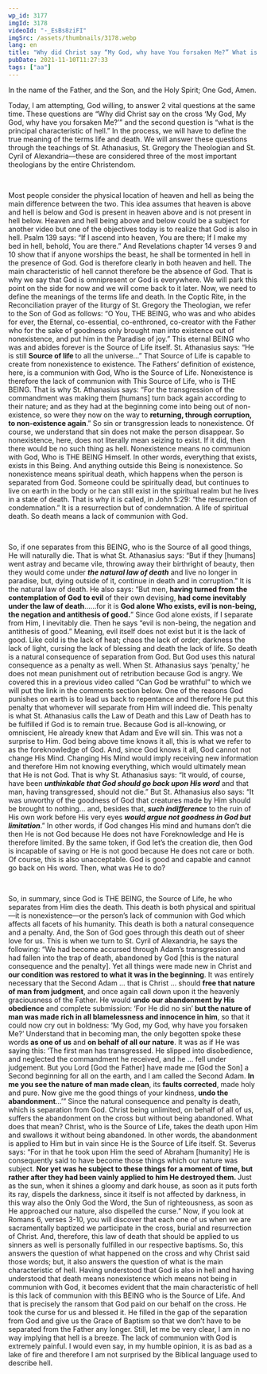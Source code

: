 ```yaml
---
wp_id: 3177
imgId: 3178
videoId: "-_EsBs8ziFI"
imgSrc: /assets/thumbnails/3178.webp
lang: en
title: "Why did Christ say “My God, why have You forsaken Me?” What is hell?(revisited)by Fr. Gabriel Wissa"
pubDate: 2021-11-10T11:27:33
tags: ["aa"]
---
```


<p>In the name of the Father, and the Son, and the Holy Spirit; One God, Amen.</p>
<p><span data-contrast="auto">Today, I am attempting, God willing, to answer 2 vital questions at the same time. These questions are “Why did Christ say on the cross ‘My God, My God, why have you forsaken Me?’” and the second question is “what is the principal characteristic of hell.” In the process, we will have to define the true meaning of the terms life and death. We will answer these questions through the teachings of St. Athanasius, St. Gregory the Theologian and St. Cyril of Alexandria—these are considered three of the most important theologians by the entire Christendom.</span><span data-ccp-props="{&quot;201341983&quot;:0,&quot;335559739&quot;:200,&quot;335559740&quot;:276}"> </span></p>
<p><span data-ccp-props="{&quot;201341983&quot;:0,&quot;335559739&quot;:200,&quot;335559740&quot;:276}"> </span></p>
<p><span data-contrast="auto">Most people consider the physical location of heaven and hell as being the main difference between the two. This idea assumes that heaven is above and hell is below and God is present in heaven above and is not present in hell below. Heaven and hell being above and below could be a subject for another video but one of the objectives today is to realize that God is also in hell. Psalm 139 says: “</span><span data-contrast="auto">If I ascend into heaven, You are there; If I make my bed in hell, behold, You are there.” And Revelations chapter 14 verses 9 and 10 show that if anyone worships the beast, he shall be tormented in hell in the presence of God. </span><span data-contrast="auto">God is therefore clearly in both heaven and hell. The main characteristic of hell cannot therefore be the absence of God. That is why we say that God is omnipresent or God is everywhere. We will park this point on the side for now and we will come back to it later. Now, we need to define the meanings of the terms life and death. In the Coptic Rite, in the Reconciliation prayer of the liturgy of St. Gregory the Theologian, we refer to the Son of God as follows: “</span><span data-contrast="auto">O You, THE BEING, who was and who abides for ever, the Eternal, co-essential, co-enthroned, co-creator with the Father who for the sake of goodness only brought man into existence out of nonexistence, and put him in the Paradise of joy.” This eternal BEING who was and abides forever is the Source of Life itself. St. Athanasius says: “</span><span data-contrast="auto">He is still </span><b><span data-contrast="auto">Source of life </span></b><span data-contrast="auto">to all the universe…” That Source of Life is capable to create from nonexistence to existence. The Fathers’ definition of existence, here, is a communion with God, Who is the Source of Life. Nonexistence is therefore the lack of communion with This Source of Life, who is THE BEING. That is why St. Athanasius says: “</span><span data-contrast="auto">For the transgression </span><span data-contrast="auto">of the commandment was making them [humans] turn back again according to their nature; and as they had at the beginning come into being out of non-existence, so were they now on the way to </span><b><span data-contrast="auto">returning, through corruption, to non-existence again</span></b><span data-contrast="auto">.” So sin or transgression leads to nonexistence. Of course, we understand that sin does not make the person disappear. So nonexistence, here, does not literally mean seizing to exist. If it did, then there would be no such thing as hell. Nonexistence means no communion with God, Who is THE BEING Himself. In other words, everything that exists, exists in this Being. And anything outside this Being is nonexistence. So nonexistence means spiritual death, which happens when the person is separated from God. Someone could be spiritually dead, but continues to live on earth in the body or he can still exist in the spiritual realm but he lives in a state of death. That is why it is called, in John 5:29: “the resurrection of condemnation.” It is a resurrection but of condemnation. A life of spiritual death. So death means a lack of communion with God. </span><span data-ccp-props="{&quot;201341983&quot;:0,&quot;335559739&quot;:200,&quot;335559740&quot;:276}"> </span></p>
<p><span data-ccp-props="{&quot;201341983&quot;:0,&quot;335559739&quot;:200,&quot;335559740&quot;:276}"> </span></p>
<p><span data-contrast="auto">So, if one separates from this BEING, who is the Source of all good things, He will naturally die. That is what St. Athanasius says: “But if they [humans] went astray and became vile, throwing away their birthright of beauty, then they would come under </span><b><i><span data-contrast="auto">the natural law of death</span></i></b><span data-contrast="auto"> and live no longer in paradise, but, dying outside of it, continue in death and in corruption.” It is the natural law of death. He also says: “But men, </span><b><span data-contrast="auto">having turned from the contemplation of God to evil </span></b><span data-contrast="auto">of their own devising, </span><b><span data-contrast="auto">had come </span></b><b><span data-contrast="auto">inevitably</span></b><b><span data-contrast="auto"> under the law of death</span></b><span data-contrast="auto">…</span><span data-contrast="auto">…</span><span data-contrast="auto">for it is </span><b><span data-contrast="auto">God alone Who exists, evil is non-being, the negation and antithesis of good.</span></b><span data-contrast="auto">” Since God alone exists, if I separate from Him, I inevitably die. Then he says “evil is non-being, the negation and antithesis of good.” Meaning, evil itself does not exist but it is the lack of good. Like cold is the lack of heat; chaos the lack of order; darkness the lack of light, cursing the lack of blessing and death the lack of life. So death is a natural consequence of separation from God. But God uses this natural consequence as a penalty as well. When St. Athanasius says ‘penalty,’ he does not mean punishment out of retribution because God is angry. We covered this in a previous video called “Can God be wrathful” to which we will put the link in the comments section below. One of the reasons God punishes on earth is to lead us back to repentance and therefore He put this penalty that whomever will separate from Him will indeed die. This penalty is what St. Athanasius calls the Law of Death and this Law of Death has to be fulfilled if God is to remain true. Because God is all-knowing, or omniscient, He already knew that Adam and Eve will sin. This was not a surprise to Him. God being above time knows it all, this is what we refer to as the foreknowledge of God. And, since God knows it all, God cannot not change His Mind. Changing His Mind would imply receiving new information and therefore Him not knowing everything, which would ultimately mean that He is not God. That is why St. Athanasius says: “It would, of course, have been </span><b><i><span data-contrast="auto">unthinkable that God should go back upon His word</span></i></b><span data-contrast="auto"> and that man, having transgressed, should not die.” But St. Athanasius also says: “It was unworthy of the goodness of God that creatures made by Him should be brought to nothing… and, besides that, </span><b><i><span data-contrast="auto">such indifference</span></i></b><span data-contrast="auto"> to the ruin of His own work before His very eyes </span><b><i><span data-contrast="auto">would argue not goodness in God but limitation</span></i></b><span data-contrast="auto">.” In other words, if God changes His mind and humans don’t die then He is not God because He does not have Foreknowledge and He is therefore limited. By the same token, if God let’s the creation die, then God is incapable of saving or He is not good because He does not care or both. Of course, this is also unacceptable. God is good and capable and cannot go back on His word. Then, what was He to do?</span><span data-ccp-props="{&quot;201341983&quot;:0,&quot;335559739&quot;:200,&quot;335559740&quot;:276}"> </span></p>
<p><span data-ccp-props="{&quot;201341983&quot;:0,&quot;335559739&quot;:200,&quot;335559740&quot;:276}"> </span></p>
<p><span data-contrast="auto">So, in summary, since God is THE BEING, the Source of Life, he who separates from Him dies the death. This death is both physical and spiritual—it is nonexistence—or the person’s lack of communion with God which affects all facets of his humanity. This death is both a natural consequence and a penalty. And, the Son of God goes through this death out of sheer love for us. This is when we turn to St. Cyril of Alexandria, he says the following: “We had become accursed through Adam’s transgression and had fallen into the trap of death, abandoned by God [this is the natural consequence and the penalty]. Yet all things were made new in Christ and </span><b><span data-contrast="auto">our condition was restored</span></b> <b><span data-contrast="auto">to what it was in the beginning</span></b><span data-contrast="auto">. It was entirely necessary that the Second Adam … that is Christ … should </span><b><span data-contrast="auto">free that nature of man from judgment</span></b><span data-contrast="auto">, and once again call down upon it the heavenly graciousness of the Father. He would </span><b><span data-contrast="auto">undo our abandonment by His obedience</span></b><span data-contrast="auto"> and complete submission: ‘For He did no sin’ </span><b><span data-contrast="auto">but the nature of man was made rich in all blamelessness and innocence in him</span></b><span data-contrast="auto">, so that it could now cry out in boldness: ‘My God, my God, why have you forsaken Me?’ Understand that in becoming man, the only begotten spoke these words </span><b><span data-contrast="auto">as one of us</span></b><span data-contrast="auto"> and </span><b><span data-contrast="auto">on behalf of all our nature</span></b><span data-contrast="auto">. It was as if He was saying this: ‘The first man has transgressed. He slipped into disobedience, and neglected the commandment he received, and he … fell under judgement. But you Lord [God the Father] have made me [God the Son] a Second beginning for all on the earth, and I am called the Second Adam. </span><b><span data-contrast="auto">In me you see the nature of man made clean</span></b><span data-contrast="auto">, its </span><b><span data-contrast="auto">faults corrected</span></b><span data-contrast="auto">, made holy and pure. Now give me the good things of your kindness, </span><b><span data-contrast="auto">undo the abandonment</span></b><span data-contrast="auto">…’” Since the natural consequence and penalty is death, which is separation from God. Christ being unlimited, on behalf of all of us, suffers the abandonment on the cross but without being abandoned. What does that mean? Christ, who is the Source of Life, takes the death upon Him and swallows it without being abandoned. In other words, the abandonment is applied to Him but in vain since He is the Source of Life itself. St. Severus says: “For in that he took upon Him the seed of Abraham [humanity] He is consequently said to have become those things which our nature was subject. </span><b><span data-contrast="auto">Nor yet was he subject to these things for a moment of time, but rather after they had been vainly applied to him He destroyed them. </span></b><span data-contrast="auto">Just as the sun, when it shines a gloomy and dark house, as soon as it puts forth its ray, dispels the darkness, since it itself is not affected by darkness, in this way also the Only God the Word, the Sun of righteousness, as soon as He approached our nature, also dispelled the curse.” Now, if you look at Romans 6, verses 3-10, you will discover that each one of us when we are sacramentally baptized we participate in the cross, burial and resurrection of Christ. And, therefore, this law of death that should be applied to us sinners as well is personally fulfilled in our respective baptisms. So, this answers the question of what happened on the cross and why Christ said those words; but, it also answers the question of what is the main characteristic of hell. Having understood that God is also in hell and having understood that death means nonexistence which means not being in communion with God, it becomes evident that the main characteristic of hell is this lack of communion with this BEING who is the Source of Life. And that is precisely the ransom that God paid on our behalf on the cross. He took the curse for us and blessed it. He filled in the gap of the separation from God and give us the Grace of Baptism so that we don’t have to be separated from the Father any longer. Still, let me be very clear, I am in no way implying that hell is a breeze. The lack of communion with God is extremely painful. I would even say, in my humble opinion, it is as bad as a lake of fire and therefore I am not surprised by the Biblical language used to describe hell.  </span><span data-ccp-props="{&quot;201341983&quot;:0,&quot;335559739&quot;:200,&quot;335559740&quot;:276}"> </span></p>
<p>&nbsp;</p>
<p><span data-ccp-props="{&quot;201341983&quot;:0,&quot;335559739&quot;:200,&quot;335559740&quot;:276}" data-wac-het="1"> </span></p>
<p><span data-ccp-props="{&quot;201341983&quot;:0,&quot;335559739&quot;:200,&quot;335559740&quot;:276}" data-wac-het="1"> </span></p>
